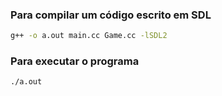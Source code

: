 ### Para compilar um código escrito em SDL

```bash
g++ -o a.out main.cc Game.cc -lSDL2
```

### Para executar o programa

```bash
./a.out
```